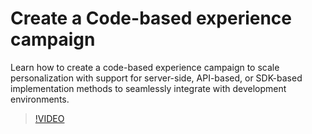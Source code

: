 # Create a Code-based experience campaign

Learn how to create a code-based experience campaign to scale personalization with support for server-side, API-based, or SDK-based implementation methods to seamlessly integrate with development environments.

>[!VIDEO](https://video.tv.adobe.com/v/3428868/?learn=on)

